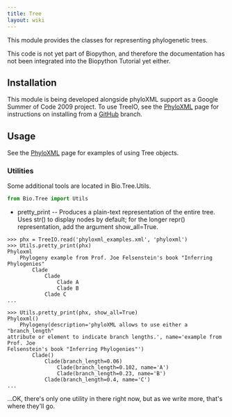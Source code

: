 ```yaml
---
title: Tree
layout: wiki
---
```


This module provides the classes for representing phylogenetic trees.

This code is not yet part of Biopython, and therefore the documentation
has not been integrated into the Biopython Tutorial yet either.

Installation
------------

This module is being developed alongside phyloXML support as a Google
Summer of Code 2009 project. To use TreeIO, see the
[PhyloXML](PhyloXML "wikilink") page for instructions on installing from
a [GitHub](GitUsage "wikilink") branch.

Usage
-----

See the [PhyloXML](PhyloXML "wikilink") page for examples of using Tree
objects.

### Utilities

Some additional tools are located in Bio.Tree.Utils.

``` python
from Bio.Tree import Utils
```

-   pretty\_print -- Produces a plain-text representation of the
    entire tree. Uses str() to display nodes by default; for the
    longer repr() representation, add the argument show\_all=True.

<!-- -->

    >>> phx = TreeIO.read('phyloxml_examples.xml', 'phyloxml')
    >>> Utils.pretty_print(phx)
    Phyloxml
        Phylogeny example from Prof. Joe Felsenstein's book "Inferring Phylogenies"
            Clade
                Clade
                    Clade A
                    Clade B
                Clade C
    ...

    >>> Utils.pretty_print(phx, show_all=True)
    Phyloxml()
        Phylogeny(description='phyloXML allows to use either a "branch_length"
    attribute or element to indicate branch lengths.', name='example from Prof. Joe
    Felsenstein's book "Inferring Phylogenies"')
            Clade()
                Clade(branch_length=0.06)
                    Clade(branch_length=0.102, name='A')
                    Clade(branch_length=0.23, name='B')
                Clade(branch_length=0.4, name='C')
    ...

...OK, there's only one utility in there right now, but as we write
more, that's where they'll go.
